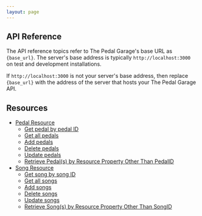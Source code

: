 ```yaml
---
layout: page
---
```

## API Reference

The API reference topics refer to The Pedal Garage's base URL as `{base_url}`. The server's base address is typically `http://localhost:3000` on test and development installations. 

If `http://localhost:3000` is not your server's base address, then replace `{base_url}` with the address of the server that hosts your The Pedal Garage API.

## Resources

* [Pedal Resource](pg-resource-pedals.md) 
  - [Get pedal by pedal ID](pg-reference-get-pedal-by-id.md)
  - [Get all pedals](pg-reference-get-all-pedals.md)
  - [Add pedals](pg-reference-add-pedals.md)
  - [Delete pedals](pg-reference-deleting-pedals.md)
  - [Update pedals](pg-reference-updating-pedals.md)
  - [Retrieve Pedal(s) by Resource Property Other Than PedalID](pg-reference-get-pedal-by-resource-property.md)
* [Song Resource](pg-resource-songs.md)
  - [Get song by song ID](pg-reference-get-song-by-id.md)
  - [Get all songs](pg-reference-get-all-songs.md)
  - [Add songs](pg-reference-add-songs.md)
  - [Delete songs](pg-reference-deleting-songs.md)
  - [Update songs](pg-reference-updating-songs.md)
  - [Retrieve Song(s) by Resource Property Other Than SongID](pg-reference-get-song-by-resource-property.md)
